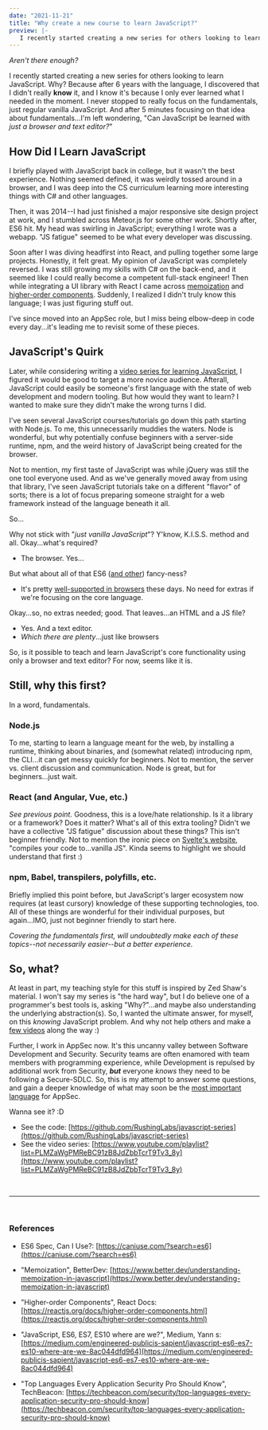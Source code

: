 ```yaml
---
date: "2021-11-21"
title: "Why create a new course to learn JavaScript?"
preview: |-
   I recently started creating a new series for others looking to learn JavaScript. Why? Because after 6 years with the language, I discovered that I didn't really know it, and I know it's because I only ever learned what I needed in the moment. I never stopped to really focus on the fundamentals, just regular vanilla JavaScript. And after 5 minutes focusing on that idea about fundamentals...I'm wondering, "Can JavaScript be learned with just a browser and text editor?"
---
```


_Aren't there enough?_

I recently started creating a new series for others looking to learn JavaScript. Why? Because after 6 years with the language, I discovered that I didn't really **know** it, and I know it's because I only ever learned what I needed in the moment. I never stopped to really focus on the fundamentals, just regular vanilla JavaScript. And after 5 minutes focusing on that idea about fundamentals...I'm left wondering, "Can JavaScript be learned with _just a browser and text editor?_"

## How Did I Learn JavaScript

I briefly played with JavaScript back in college, but it wasn't the best experience. Nothing seemed defined, it was weirdly tossed around in a browser, and I was deep into the CS curriculum learning more interesting things with C# and other languages.

Then, it was 2014--I had just finished a major responsive site design project at work, and I stumbled across Meteor.js for some other work. Shortly after, ES6 hit. My head was swirling in JavaScript; everything I wrote was a webapp. "JS fatigue" seemed to be what every developer was discussing.

Soon after I was diving headfirst into React, and pulling together some large projects. Honestly, it felt great. My opinion of JavaScript was completely reversed. I was still growing my skills with C# on the back-end, and it seemed like I could really become a competent full-stack engineer! Then while integrating a UI library with React I came across [memoization](https://www.better.dev/understanding-memoization-in-javascript) and [higher-order components](https://reactjs.org/docs/higher-order-components.html). Suddenly, I realized I didn't truly know this language; I was just figuring stuff out.

I've since moved into an AppSec role, but I miss being elbow-deep in code every day...it's leading me to revisit some of these pieces.

## JavaScript's Quirk

Later, while considering writing a [video series for learning JavaScript](https://www.youtube.com/playlist?list=PLMZaWgPMReBC91zB8JdZbbTcrT9Tv3_8y), I figured it would be good to target a more novice audience. Afterall, JavaScript could easily be someone's first language with the state of web development and modern tooling. But how would they want to learn? I wanted to make sure they didn't make the wrong turns I did.

I've seen several JavaScript courses/tutorials go down this path starting with Node.js. To me, this unnecessarily muddies the waters. Node is wonderful, but why potentially confuse beginners with a server-side runtime, npm, and the weird history of JavaScript being created for the browser.

Not to mention, my first taste of JavaScript was while jQuery was still the one tool everyone used. And as we've generally moved away from using that library, I've seen JavaScript tutorials take on a different "flavor" of sorts; there is a lot of focus preparing someone straight for a web framework instead of the language beneath it all.

So...

Why not stick with "_just vanilla JavaScript_"? Y'know, K.I.S.S. method and all. Okay...what's required? 
- The browser. Yes...

But what about all of that ES6 ([and other](https://medium.com/engineered-publicis-sapient/javascript-es6-es7-es10-where-are-we-8ac044dfd964)) fancy-ness? 
- It's pretty [well-supported in browsers](https://caniuse.com/?search=es6) these days. No need for extras if we're focusing on the core language.

Okay...so, no extras needed; good. That leaves...an HTML and a JS file?
- Yes. And a text editor.
- _Which there are plenty_...just like browsers

So, is it possible to teach and learn JavaScript's core functionality using only a browser and text editor? For now, seems like it is.

## Still, why this first?

In a word, fundamentals.

### Node.js

To me, starting to learn a language meant for the web, by installing a runtime, thinking about binaries, and (somewhat related) introducing npm, the CLI...it can get messy quickly for beginners. Not to mention, the server vs. client discussion and communication. Node is great, but for beginners...just wait.

### React (and Angular, Vue, etc.)

_See previous point._ Goodness, this is a love/hate relationship. Is it a library or a framework? Does it matter? What's all of this extra tooling? Didn't we have a collective "JS fatigue" discussion about these things? This isn't beginner friendly. Not to mention the ironic piece on [Svelte's website](https://svelte.dev/), "compiles your code to...vanilla JS". Kinda seems to highlight we should understand that first :)

### npm, Babel, transpilers, polyfills, etc.

Briefly implied this point before, but JavaScript's larger ecosystem now requires (at least cursory) knowledge of these supporting technologies, too. All of these things are wonderful for their individual purposes, but again...IMO, just not beginner friendly to start here.

_Covering the fundamentals first, will undoubtedly make each of these topics--not necessarily easier--but a better experience._


## So, what?

At least in part, my teaching style for this stuff is inspired by Zed Shaw's material. I won't say my series is "the hard way", but I do believe one of a programmer's best tools is, asking "Why?"...and maybe also understanding the underlying abstraction(s). So, I wanted the ultimate answer, for myself, on this _knowing_ JavaScript problem. And why not help others and make a [few videos](https://www.youtube.com/playlist?list=PLMZaWgPMReBC91zB8JdZbbTcrT9Tv3_8y) along the way :)

Further, I work in AppSec now. It's this uncanny valley between Software Development and Security. Security teams are often enamored with team members with programming experience, while Development is repulsed by additional work from Security, _**but**_ everyone _knows_ they need to be following a Secure-SDLC. So, this is my attempt to answer some questions, and gain a deeper knowledge of what may soon be the [most important language](https://techbeacon.com/security/top-languages-every-application-security-pro-should-know) for AppSec.


Wanna see it? :D

- See the code: [https://github.com/RushingLabs/javascript-series](https://github.com/RushingLabs/javascript-series)
- See the video series: [https://www.youtube.com/playlist?list=PLMZaWgPMReBC91zB8JdZbbTcrT9Tv3_8y](https://www.youtube.com/playlist?list=PLMZaWgPMReBC91zB8JdZbbTcrT9Tv3_8y)

<br />
<hr />
<br />

### References

- ES6 Spec, Can I Use?: [https://caniuse.com/?search=es6](https://caniuse.com/?search=es6)

- "Memoization", BetterDev: [https://www.better.dev/understanding-memoization-in-javascript](https://www.better.dev/understanding-memoization-in-javascript)

- "Higher-order Components", React Docs: [https://reactjs.org/docs/higher-order-components.html](https://reactjs.org/docs/higher-order-components.html)

- "JavaScript, ES6, ES7, ES10 where are we?", Medium, Yann s: [https://medium.com/engineered-publicis-sapient/javascript-es6-es7-es10-where-are-we-8ac044dfd964](https://medium.com/engineered-publicis-sapient/javascript-es6-es7-es10-where-are-we-8ac044dfd964)

- "Top Languages Every Application Security Pro Should Know", TechBeacon: [https://techbeacon.com/security/top-languages-every-application-security-pro-should-know](https://techbeacon.com/security/top-languages-every-application-security-pro-should-know)